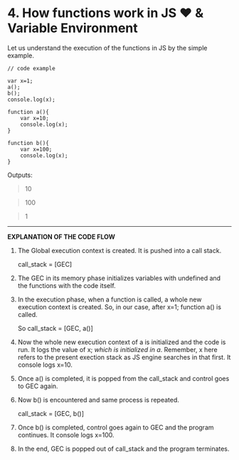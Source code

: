 # 4. How functions work in JS ❤️ & Variable Environment 

Let us understand the execution of the functions in JS by the simple example.

```
// code example 

var x=1;
a();
b();
console.log(x);

function a(){
    var x=10;
    console.log(x);
}

function b(){
    var x=100;
    console.log(x);
}

```

Outputs:

> 10

> 100

> 1

---

__EXPLANATION OF THE CODE FLOW__


1. The Global execution context is created. It is pushed into a call stack.

    call_stack = [GEC]

2. The GEC in its memory phase initializes variables with undefined and the functions with the code itself.

3. In the execution phase, when a function is called, a whole new execution context is created. So, in our case, after x=1; function a() is called.

    So call_stack = [GEC, a()]

4. Now the whole new execution context of a is initialized and the code is run. It logs the value of x; *which is initialized in a*. Remember, x here refers to the present exection stack as JS engine searches in that first. It console logs x=10.

5. Once a() is completed, it is popped from the call_stack and control goes to GEC again. 

6. Now b() is encountered and same process is repeated.

    call_stack = [GEC, b()]

7. Once b() is completed, control goes again to GEC and the program continues. It console logs x=100.

8. In the end, GEC is popped out of call_stack and the program terminates.

 



